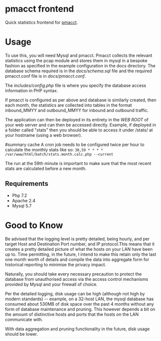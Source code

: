 # pmacct frontend

Quick statistics frontend for [pmacct](http://www.pmacct.net/). 

# Usage

To use this, you will need Mysql and pmacct. Pmacct collects the relevant statistics
using the pcap module and stores them in mysql in a bespoke fashion as specified in the
example configuration in the docs directory. The database schema required is in the *docs/schema.sql* file and 
the required pmacct.conf file is in *docs/pmacct.conf*.

The *includes/config.php* file is where you specify the database access information in PHP syntax.

If pmacct is configured as per above and database is similarly created, then each month, the statistics are collected
into tables in the format inbound_MMYY and outbound_MMYY for inbound and outbound traffic.

The application can then be deployed in its entirety in the *WEB ROOT* of your web server and can then be accessed
 directly. Example, if deployed in a folder called "stats" then you should be able to access it under /stats/
 at your hostname (using a web browser).

#summary cache
A cron job needs to be configured twice per hour to calculate the monthly stats like so:
`30,59 * * * * /var/www/html/batch/stats.month.calc.php --current`

The run at the 59th minute is important to make sure that the most recent stats are calculated before a new month.

## Requirements
* Php 7.2
* Apache 2.4
* Mysql 5.7

# Good to Know
Be advised that the logging level is pretty detailed, being hourly, and per target Host and Destination Port number,
and IP protocol.This means that it creates a pretty detailed picture of what the hosts on 
your LAN have been up to. Time permitting, in the future, I intend to make this retain only the last one month 
worth of details and compile the data into aggregate form for historical reporting to minimise the privacy impact. 

Naturally, you should take every necessary precaution to protect the database from unauthorised access via the access control
mechanisms provided by Mysql and your firewall of choice. 

Per the detailed logging, disk usage can be high (although not high by modern standards) -- example, on a 32-host LAN,
the mysql database has consumed about 530MB of disk space over the past 4 months without any form of database maintenance and pruning. This
however depends a bit on the amount of distinctive hosts and ports that the hosts on the LAN communicate with.

With data aggregation and pruning functionality in the future, disk usage should be lower.